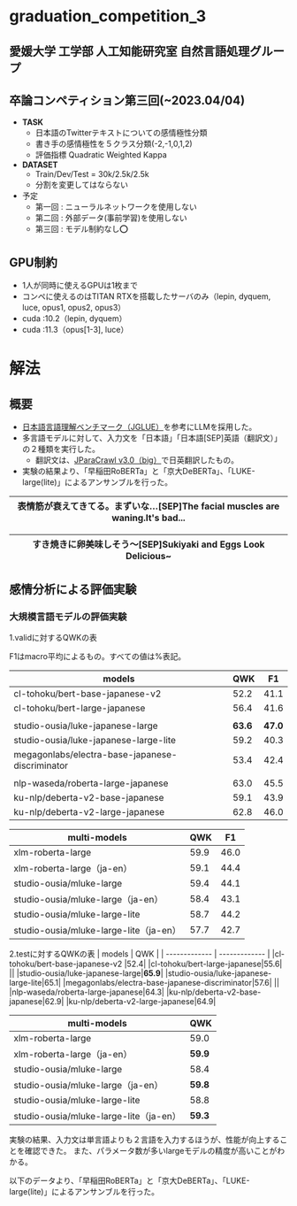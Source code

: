 # graduation_competition_3
## 愛媛大学 工学部 人工知能研究室 自然言語処理グループ

## 卒論コンペティション第三回(~2023.04/04)


- **TASK**
  - 日本語のTwitterテキストについての感情極性分類
  - 書き手の感情極性を５クラス分類(-2,-1,0,1,2)
  - 評価指標 Quadratic Weighted Kappa
- **DATASET**
  - Train/Dev/Test = 30k/2.5k/2.5k
  - 分割を変更してはならない
- 予定
  - 第一回 : ニューラルネットワークを使用しない
  - 第二回 : 外部データ(事前学習)を使用しない
  - 第三回 : モデル制約なし⭕️

## GPU制約
- 1人が同時に使えるGPUは1枚まで
- コンペに使えるのはTITAN RTXを搭載したサーバのみ（lepin, dyquem, luce, opus1, opus2, opus3）
- cuda :10.2（lepin, dyquem）
- cuda :11.3（opus[1-3], luce）

# 解法
## 概要
- [日本語言語理解ベンチマーク（JGLUE）](https://zenn.dev/hellorusk/articles/8e73cd5fb8f58e)を参考にLLMを採用した。
- 多言語モデルに対して、入力文を「日本語」「日本語[SEP]英語（翻訳文）」の２種類を実行した。
  - 翻訳文は、[JParaCrawl v3.0（big）](https://www.kecl.ntt.co.jp/icl/lirg/jparacrawl/)で日英翻訳したもの。
- 実験の結果より、「早稲田RoBERTa」と「京大DeBERTa」、「LUKE-large(lite)」によるアンサンブルを行った。


|表情筋が衰えてきてる。まずいな…[SEP]The facial muscles are waning.It's bad...|
|-|

|すき焼きに卵美味しそう〜[SEP]Sukiyaki and Eggs Look Delicious~|
|-|

## 感情分析による評価実験

### 大規模言語モデルの評価実験
1.validに対するQWKの表

F1はmacro平均によるもの。すべての値は%表記。

| models  | QWK | F1  |
| ------------- | ------------- | ------------- |
|cl-tohoku/bert-base-japanese-v2  |52.2|41.1|
|cl-tohoku/bert-large-japanese|56.4|41.6|
|||
|studio-ousia/luke-japanese-large|**63.6**|**47.0**|
|studio-ousia/luke-japanese-large-lite|59.2|40.3|
|megagonlabs/electra-base-japanese-discriminator|53.4|42.4|
|||
|nlp-waseda/roberta-large-japanese|63.0|45.5|
|ku-nlp/deberta-v2-base-japanese|59.1|43.9|
|ku-nlp/deberta-v2-large-japanese|62.8|46.0|

| multi-models  | QWK | F1  |
| ------------- | ------------- | ------------- |
|xlm-roberta-large|59.9|46.0|
|xlm-roberta-large（ja-en）|59.1|44.4|
|studio-ousia/mluke-large|59.4|44.1|
|studio-ousia/mluke-large（ja-en）|58.4|43.1|
|studio-ousia/mluke-large-lite|58.7|44.2|
|studio-ousia/mluke-large-lite（ja-en）|57.7|42.7|


2.testに対するQWKの表
| models  | QWK |
| ------------- | ------------- |
|cl-tohoku/bert-base-japanese-v2  |52.4|
|cl-tohoku/bert-large-japanese|55.6|
||
|studio-ousia/luke-japanese-large|**65.9**|
|studio-ousia/luke-japanese-large-lite|65.1|
|megagonlabs/electra-base-japanese-discriminator|57.6|
||
|nlp-waseda/roberta-large-japanese|64.3|
|ku-nlp/deberta-v2-base-japanese|62.9|
|ku-nlp/deberta-v2-large-japanese|64.9|

| multi-models  | QWK |
| ------------- | ------------- |
|xlm-roberta-large|59.0|
|xlm-roberta-large（ja-en）|**59.9**|
|studio-ousia/mluke-large|58.4|
|studio-ousia/mluke-large（ja-en）|**59.8**|
|studio-ousia/mluke-large-lite|58.8|
|studio-ousia/mluke-large-lite（ja-en）|**59.3**|

実験の結果、入力文は単言語よりも２言語を入力するほうが、性能が向上することを確認できた。
また、パラメータ数が多いlargeモデルの精度が高いことがわかる。

以下のデータより、「早稲田RoBERTa」と「京大DeBERTa」、「LUKE-large(lite)」によるアンサンブルを行った。
